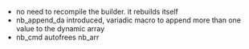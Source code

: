- no need to recompile the builder. it rebuilds itself
- nb_append_da introduced, variadic macro to append more than one value to the dynamic array 
- nb_cmd autofrees nb_arr
